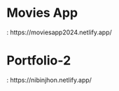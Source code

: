 <h1>Movies App</h1> : https://moviesapp2024.netlify.app/ <br>
<h1>Portfolio-2</h1> : https://nibinjhon.netlify.app/

